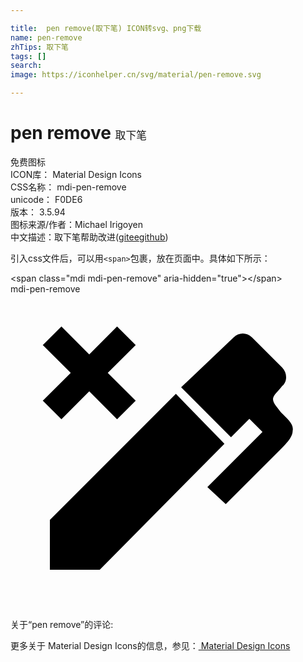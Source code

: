 ```yaml
---

title:  pen remove(取下笔) ICON转svg、png下载
name: pen-remove
zhTips: 取下笔
tags: []
search: 
image: https://iconhelper.cn/svg/material/pen-remove.svg

---
```


# pen remove  <small style="font-size: 60%;font-weight: 100">取下笔</small>


<div class="detail-page">
<p>
<span><span class="badge-success badge">免费图标</span> </span>
<br/>
<span>
ICON库：
<span class="badge-secondary badge">Material Design Icons</span> 
</span>
<br/>
<span>
CSS名称：
<span class="badge-secondary badge">mdi-pen-remove</span> 
</span>
<br/>
<span>
unicode：
<span class="badge-secondary badge">F0DE6</span> 
<copy-btn content='F0DE6' btn-title=""></copy-btn>
<copy-btn :content='String.fromCodePoint(parseInt("F0DE6", 16))' btn-title="复制U"></copy-btn>
</span>
<br/>
<span>
版本：
<span class="badge-secondary badge">3.5.94</span> 
</span>
<br/>
<span>图标来源/作者：<span class="badge-light badge">Michael Irigoyen</span></span> 
<br/>
<span class="zh-detail">中文描述：<span class="badge-primary badge">取下笔</span><span class="help-link"><span>帮助改进</span>(<a href="https://gitee.com/liuwave/icon-helper/edit/master/json/material/pen-remove.json" target="_blank" rel="noopener noreferrer">gitee</a><a href="https://github.com/liuwave/icon-helper/edit/master/json/material/pen-remove.json" target="_blank" rel="noopener noreferrer">github</a></span>)</span><br/>
</p>
</div>
<div class="alert alert-dark">
  <i class="mdi mdi-pen-remove mdi-48px"></i>
  <i class="mdi mdi-pen-remove mdi-36px"></i>
  <i class="mdi mdi-pen-remove mdi-24px"></i>
  <i class="mdi mdi-pen-remove mdi-18px"></i>
</div>
<div>
  <p>引入css文件后，可以用<code>&lt;span&gt;</code>包裹，放在页面中。具体如下所示：    
  </p>
  <div class="alert alert-primary" style="font-size: 14px">
    &lt;span class="mdi mdi-pen-remove" aria-hidden="true"&gt;&lt;/span&gt;
    <copy-btn content='<span class="mdi mdi-pen-remove" aria-hidden="true"></span>'></copy-btn>
  </div>
  <div class="alert alert-secondary">
    <i class="mdi mdi-pen-remove"
    style="font-size: 24px"
    aria-hidden="true"></i> mdi-pen-remove
    <copy-btn content="mdi-pen-remove" btn-title="复制图标名称"></copy-btn>
  </div>
</div>
<div id="svg" class="svg-wrap">
<svg xmlns="http://www.w3.org/2000/svg" viewBox="0 0 24 24"><path d="M20.7,7C20.4,7.4 20,7.7 20,8C20,8.3 20.3,8.6 20.6,9C21.1,9.5 21.6,9.9 21.5,10.4C21.5,10.9 21,11.4 20.5,11.9L16.4,16L15,14.7L19.2,10.5L18.2,9.5L16.8,10.9L13,7.1L17,3.3C17.4,2.9 18,2.9 18.4,3.3L20.7,5.6C21.1,6 21.1,6.7 20.7,7M3,17.2L12.6,7.6L16.3,11.4L6.8,21H3V17.2M3.88,2.46L6,4.59L8.12,2.46L9.54,3.88L7.41,6L9.54,8.12L8.12,9.54L6,7.41L3.88,9.54L2.46,8.12L4.59,6L2.46,3.88L3.88,2.46Z" /></svg>
</div>
<detail full-name='mdi-pen-remove'></detail>
<div>
<p>关于“pen remove”的评论:</p>
</div>
<Vssue title="关于“pen remove”的评论" ></Vssue>    
<div><p>更多关于 Material Design Icons的信息，参见：<a target="_blank" href="https://iconhelper.cn/material.html"> Material Design Icons</a>
</p></div>
